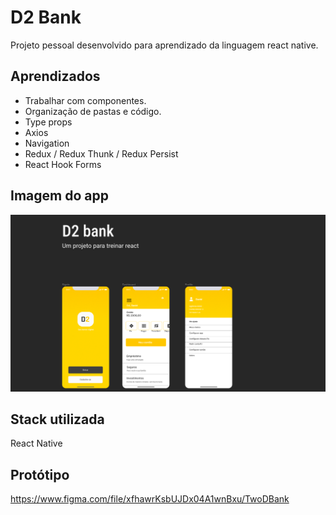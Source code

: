 
# D2 Bank

Projeto pessoal desenvolvido para aprendizado da linguagem react native.


## Aprendizados

- Trabalhar com componentes.
- Organização de pastas e código.
- Type props
- Axios
- Navigation
- Redux / Redux Thunk / Redux Persist
- React Hook Forms


## Imagem do app

![App Screenshot](https://raw.githubusercontent.com/2dsant/TwoD_bank/main/ImagensProjeto/twodbank.png)


## Stack utilizada

 React Native



## Protótipo

https://www.figma.com/file/xfhawrKsbUJDx04A1wnBxu/TwoDBank

